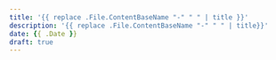 ```yaml
---
title: '{{ replace .File.ContentBaseName "-" " " | title }}'
description: '{{ replace .File.ContentBaseName "-" " " | title}}'
date: {{ .Date }}
draft: true
---
```

